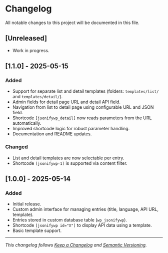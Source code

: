 # Changelog

All notable changes to this project will be documented in this file.

## [Unreleased]
- Work in progress.

## [1.1.0] - 2025-05-15
### Added
- Support for separate list and detail templates (folders: `templates/list/` and `templates/detail/`).
- Admin fields for detail page URL and detail API field.
- Navigation from list to detail page using configurable URL and JSON field.
- Shortcode `[jsonifywp_detail]` now reads parameters from the URL automatically.
- Improved shortcode logic for robust parameter handling.
- Documentation and README updates.

### Changed
- List and detail templates are now selectable per entry.
- Shortcode `[jsonifywp-1]` is supported via content filter.

## [1.0.0] - 2025-05-14
### Added
- Initial release.
- Custom admin interface for managing entries (title, language, API URL, template).
- Entries stored in custom database table (`wp_jsonifywp`).
- Shortcode `[jsonifywp id="X"]` to display API data using a template.
- Basic template support.

---

*This changelog follows [Keep a Changelog](https://keepachangelog.com/en/1.0.0/) and [Semantic Versioning](https://semver.org/spec/v2.0.0.html).*